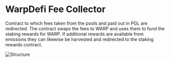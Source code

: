 # WarpDefi Fee Collector

Contract to which fees taken from the pools and paid out in PGL are redirected. The contract swaps the fees to WARP and uses them to fund the staking rewards for WARP. If additional rewards are available from emissions they can likewise be harvested and redirected to the staking rewards contract.

![Structure](https://aws1.discourse-cdn.com/standard11/uploads/png/original/1X/d6bde80b15a94961f512e2a35e81b1deebf1a8a1.png)
